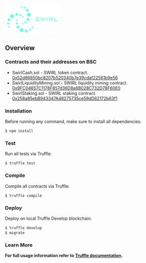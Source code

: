 <img src="logo.png" alt="SwirlCash" height="100px">

## Overview

### Contracts and their addresses on BSC

 * SwirlCash.sol - SWIRL token contract. [0x52d86850bc8207b520340b7e39cdaf22561b9e56](https://bscscan.com/address/0x52d86850bc8207b520340b7e39cdaf22561b9e56)
 * SwirlLiquidityMining.sol - SWIRL liquidity mining contract. [0x9FC04657C1178F857d36D8a6B028C732D78F60E0](https://bscscan.com/address/0x9FC04657C1178F857d36D8a6B028C732D78F60E0)
 * SwirlStaking.sol - SWIRL staking contract. [0x258a85ebB943347A48275735ce59dD62172b63f1](https://bscscan.com/address/0x258a85ebB943347A48275735ce59dD62172b63f1)

### Installation

Before running any command, make sure to install all dependencies:

```console
$ npm install
```

### Test

Run all tests via Truffle:

```console
$ truffle test
```

### Compile

Compile all contracts via Truffle:

```console
$ truffle compile
```

### Deploy

Deploy on local Truffle Develop blockchain:

```console
$ truffle develop
$ migrate
```

### Learn More

**For full usage information refer to [Truffle documentation](https://www.trufflesuite.com/docs/truffle/overview).**
